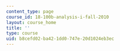 ```yaml
---
content_type: page
course_id: 18-100b-analysis-i-fall-2010
layout: course_home
title: ''
type: course
uid: b8cefd02-ba42-1dd0-747e-20d1024eb3ec
---
```

